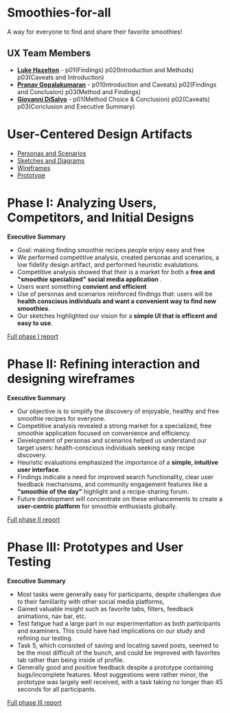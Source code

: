 # Smoothies-for-all

A way for everyone to find and share their favorite smoothies!

## UX Team Members

* **[Luke Hazelton](https://github.com/ChicoState/ux-personal-portfolio-lukehaz/)** -  p01(Findings) p02(Introduction and Methods) p03(Caveats and Introduction)
* **[Pranav Gopalakumaran](https://github.com/PranavGopalak/ux-personal-portfolio-pranav)** - p01(Introduction and Caveats) p02(Findings and Conclusion) p03(Method and Findings)
* **[Giovanni DiSalvo](https://github.com/ChicoState/ux-personal-portfolio-gdisalvo30)** - p01(Method Choice & Conclusion) p02(Caveats) p03(Conclusion and Executive Summary)

# User-Centered Design Artifacts

* [Personas and Scenarios](personas/)
* [Sketches and Diagrams](sketches/)
* [Wireframes](wireframes/)
* [Prototype](prototype/Prototype-smoothie.pdf)

# Phase I: Analyzing Users, Competitors, and Initial Designs

**Executive Summary**

* Goal: making finding smoothie recipes people enjoy easy and free
* We performed competitive analysis, created personas and scenarios, a low fidelity design artifact, and performed heuristic evalulations.
* Competitive analysis showed that their is a market for both a **free and "smoothie specialized" social media application** . 
* Users want something **convient and efficient** 
* Use of personas and scenarios reinforced findings that: users will be **health conscious individuals and want a convenient way to find new smoothies**.
* Our sketches highlighted our vision for a **simple UI that is efficent and easy to use**.

[Full phase I report](phaseI/)

# Phase II: Refining interaction and designing wireframes

**Executive Summary**

* Our objective is to simplify the discovery of enjoyable, healthy and  free smoothie recipes for everyone.
* Competitive analysis revealed a strong market for a specialized, free smoothie application focused on convenience and efficiency.
* Development of personas and scenarios helped us understand our target users: health-conscious individuals seeking easy recipe discovery.
* Heuristic evaluations emphasized the importance of a **simple, intuitive user interface**.
* Findings indicate a need for improved search functionality, clear user feedback mechanisms, and community engagement features like a **"smoothie of the day"** highlight and a recipe-sharing forum.
* Future development will concentrate on these enhancements to create a **user-centric platform** for smoothie enthusiasts globally.

[Full phase II report](phaseII/)

# Phase III: Prototypes and User Testing

**Executive Summary**

* Most tasks were generally easy for participants, despite challenges due to their familiarity with other social media platforms,
* Gained valuable insight such as favorite tabs, filters, feedback animations, nav bar, etc.
* Test fatigue had a large part in our experimentation as both participants and examiners. This could have had implications on our study and refining our testing.
* Task 5, which consisted of saving and locating saved posts, seemed to be the most difficult of the bunch, and could be improved with favorites tab rather than being inside of profile.
* Generally good and positive feedback despite a prototype containing bugs/incomplete features. Most suggestions were rather minor, the prototype was largely well received, with a task taking no longer than 45 seconds for all participants.



[Full phase III report](phaseIII/)
